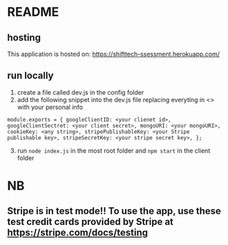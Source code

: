 # README

## hosting

This application is hosted on: https://shifttech-ssessment.herokuapp.com/

## run locally

1. create a file called dev.js in the config folder
2. add the following snippet into the dev.js file replacing everyting in <> with your personal info

`module.exports = { googleClientID: <your clienet id>, googleClientSectret: <your client secret>, mongoURI: <your mongoURI>, cookieKey: <any string>, stripePublishableKey: <your Stripe publishable key>, stripeSecretKey: <your stripe secret key>, };`

3. run `node index.js` in the most root folder and `npm start` in the client folder

# NB
## Stripe is in test mode!! To use the app, use these test credit cards provided by Stripe at https://stripe.com/docs/testing

